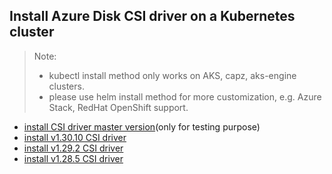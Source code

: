## Install Azure Disk CSI driver on a Kubernetes cluster
> Note: 
>  - kubectl install method only works on AKS, capz, aks-engine clusters.
>  - please use helm install method for more customization, e.g. Azure Stack, RedHat OpenShift support.
> 
 - [install CSI driver master version](./install-csi-driver-master.md)(only for testing purpose)
 - [install v1.30.10 CSI driver](./install-csi-driver-v1.30.10.md)
 - [install v1.29.2 CSI driver](./install-csi-driver-v1.29.2.md)
 - [install v1.28.5 CSI driver](./install-csi-driver-v1.28.5.md)
